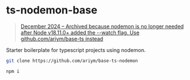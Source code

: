 # ts-nodemon-base

> [December 2024 – Archived because nodemon is no longer needed after Node v18.11.0+ added the --watch flag. Use github.com/ariym/base-ts instead](https://github.com/ariym/base-ts)

Starter boilerplate for typescript projects using nodemon.

```bash
git clone https://github.com/ariym/base-ts-nodemon

npm i
```
